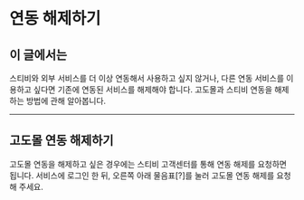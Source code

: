 # 연동 해제하기

## 이 글에서는

스티비와 외부 서비스를 더  이상 연동해서 사용하고 싶지 않거나, 다른 연동 서비스를 이용하고 싶다면 기존에 연동된 서비스를 해제해야 합니다. 고도몰과 스티비 연동을 해제하는 방법에 관해 알아봅니다.

***

## 고도몰 연동 해제하기

고도몰 연동을 해제하고 싶은 경우에는 스티비 고객센터를 통해 연동 해제를 요청하면 됩니다. 서비스에 로그인  한 뒤, 오른쪽 아래 물음표\[?]를 눌러 고도몰 연동 해제를 요청해 주세요.
